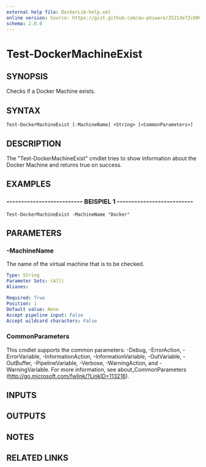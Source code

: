 ```yaml
---
external help file: DockerLib-help.xml
online version: Source: https://gist.github.com/au-phiware/25213e72c80040f398ba
schema: 2.0.0
---
```


# Test-DockerMachineExist

## SYNOPSIS
Checks if a Docker Machine exists.

## SYNTAX

```
Test-DockerMachineExist [-MachineName] <String> [<CommonParameters>]
```

## DESCRIPTION
The "Test-DockerMachineExist" cmdlet tries to show information about the Docker Machine and returns true on success.

## EXAMPLES

### -------------------------- BEISPIEL 1 --------------------------
```
Test-DockerMachineExist -MachineName "Docker"
```

## PARAMETERS

### -MachineName
The name of the virtual machine that is to be checked.

```yaml
Type: String
Parameter Sets: (All)
Aliases: 

Required: True
Position: 1
Default value: None
Accept pipeline input: False
Accept wildcard characters: False
```

### CommonParameters
This cmdlet supports the common parameters: -Debug, -ErrorAction, -ErrorVariable, -InformationAction, -InformationVariable, -OutVariable, -OutBuffer, -PipelineVariable, -Verbose, -WarningAction, and -WarningVariable. For more information, see about_CommonParameters (http://go.microsoft.com/fwlink/?LinkID=113216).

## INPUTS

## OUTPUTS

## NOTES

## RELATED LINKS


